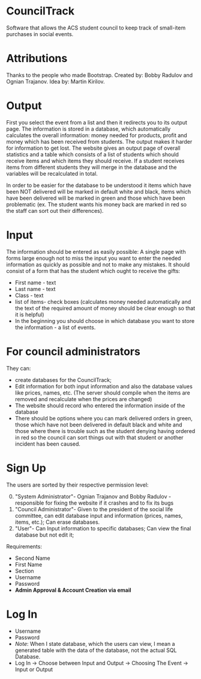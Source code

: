 # CouncilTrack
Software that allows the ACS student council to keep track of small-item purchases in social events.

# Attributions
Thanks to the people who made Bootstrap.
Created by: Bobby Radulov and Ognian Trajanov.
Idea by: Martin Kirilov.

# Output

First you select the event from a list and then it redirects you to its output page. The information is stored in a database, which automatically calculates the overall information:  money needed for products, profit and money which has been received from students. The output makes it harder for information to get lost. The website gives an output page of overall statistics and a table which consists of a list of students which should receive items and which items they should receive. If a student receives items from different students they will merge in the database and the variables will be recalculated in total.

In order to be easier for the database to be understood it items which have been NOT delivered will be marked in default white and black, items which have been delivered will be marked in green and those which have been problematic (ex. The student wants his money back are marked in red so the staff can sort out their differences).

# Input

The information should be entered as easily possible: A single page with forms large enough not to miss the input you want to enter the needed information as quickly as possible and not to make any mistakes. It should consist of a form that has the student which ought to receive the gifts:

* First name - text
* Last name - text
* Class - text
* list of items- check boxes (calculates money needed automatically and the text of the required amount of money should be clear enough so that it is helpful)
* In the beginning you should choose in which database you want to store the information - a list of events.

# For council administrators

They can:

* create databases for the CouncilTrack;
* Edit information for both input information and also the database values like prices, names, etc. (The server should compile when the items are removed and recalculate when the prices are changed)
* The website should record who entered the information inside of the database
* There should be options where you can mark delivered orders in green, those which have not been delivered in default black and white and those where there is trouble such as the student denying having ordered in red so the council can sort things out with that student or another incident has been caused.

# Sign Up

The users are sorted by their respective permission level:

0. "System Administrator"- Ognian Trajanov and Bobby Radulov - responsible for fixing the website if it crashes and to fix its bugs <also name the school administrator.>
1. "Council Administrator"- Given to the president of the social life committee, can edit database input and information (prices, names, items, etc.); Can erase databases.
2. "User"- Can Input information to specific databases; Can view the final database but not edit it;

Requirements:

* Second Name
* First Name
* Section
* Username
* Password
* **Admin Approval & Account Creation via email**

# Log In

* Username
* Password
* _Note_: When I state database, which the users can view, I mean a generated table with the data of the database, not the actual SQL Database.
* Log In -> Choose between Input and Output -> Choosing The Event -> Input or Output
